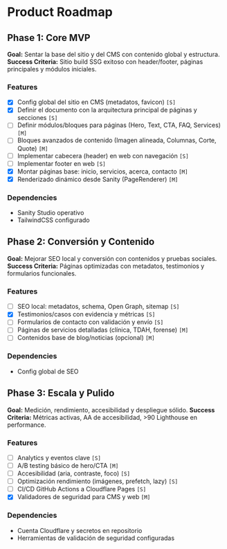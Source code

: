 # Product Roadmap

## Phase 1: Core MVP

**Goal:** Sentar la base del sitio y del CMS con contenido global y estructura.
**Success Criteria:** Sitio build SSG exitoso con header/footer, páginas principales y módulos iniciales.

### Features
- [x] Config global del sitio en CMS (metadatos, favicon) `[S]`
- [x] Definir el documento con la arquitectura principal de páginas y secciones `[S]`
- [ ] Definir módulos/bloques para páginas (Hero, Text, CTA, FAQ, Services) `[M]`
- [ ] Bloques avanzados de contenido (Imagen alineada, Columnas, Corte, Quote) `[M]`
- [ ] Implementar cabecera (header) en web con navegación `[S]`
- [ ] Implementar footer en web `[S]`
- [x] Montar páginas base: inicio, servicios, acerca, contacto `[M]`
- [x] Renderizado dinámico desde Sanity (PageRenderer) `[M]`

### Dependencies
- Sanity Studio operativo
- TailwindCSS configurado

## Phase 2: Conversión y Contenido

**Goal:** Mejorar SEO local y conversión con contenidos y pruebas sociales.
**Success Criteria:** Páginas optimizadas con metadatos, testimonios y formularios funcionales.

### Features
- [ ] SEO local: metadatos, schema, Open Graph, sitemap `[S]`
- [x] Testimonios/casos con evidencia y métricas `[S]`
- [ ] Formularios de contacto con validación y envío `[S]`
- [ ] Páginas de servicios detalladas (clínica, TDAH, forense) `[M]`
- [ ] Contenidos base de blog/noticias (opcional) `[M]`

### Dependencies
- Config global de SEO

## Phase 3: Escala y Pulido

**Goal:** Medición, rendimiento, accesibilidad y despliegue sólido.
**Success Criteria:** Métricas activas, AA de accesibilidad, >90 Lighthouse en performance.

### Features
- [ ] Analytics y eventos clave `[S]`
- [ ] A/B testing básico de hero/CTA `[M]`
- [ ] Accesibilidad (aria, contraste, foco) `[S]`
- [ ] Optimización rendimiento (imágenes, prefetch, lazy) `[S]`
- [ ] CI/CD GitHub Actions a Cloudflare Pages `[S]`
- [x] Validadores de seguridad para CMS y web `[M]`

### Dependencies
- Cuenta Cloudflare y secretos en repositorio
- Herramientas de validación de seguridad configuradas
